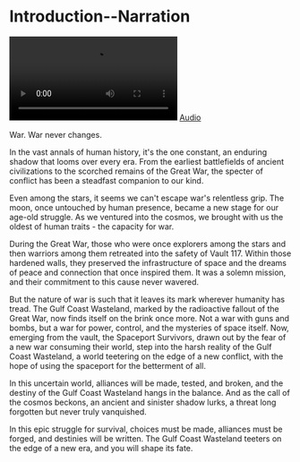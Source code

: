 # Introduction--Narration

![](../Assets/audio/intro-narration.webm)
[Audio](../Assets/audio/intro-narration.mp3)

War. War never changes.

In the vast annals of human history, it's the one constant, an enduring shadow that looms over every era. From the earliest battlefields of ancient civilizations to the scorched remains of the Great War, the specter of conflict has been a steadfast companion to our kind.

Even among the stars, it seems we can't escape war's relentless grip. The moon, once untouched by human presence, became a new stage for our age-old struggle. As we ventured into the cosmos, we brought with us the oldest of human traits - the capacity for war.

During the Great War, those who were once explorers among the stars and then warriors among them retreated into the safety of Vault 117. Within those hardened walls, they preserved the infrastructure of space and the dreams of peace and connection that once inspired them. It was a solemn mission, and their commitment to this cause never wavered. 

But the nature of war is such that it leaves its mark wherever humanity has tread. The Gulf Coast Wasteland, marked by the radioactive fallout of the Great War, now finds itself on the brink once more. Not a war with guns and bombs, but a war for power, control, and the mysteries of space itself. Now, emerging from the vault, the Spaceport Survivors, drawn out by the fear of a new war consuming their world, step into the harsh reality of the Gulf Coast Wasteland, a world teetering on the edge of a new conflict, with the hope of using the spaceport for the betterment of all.

In this uncertain world, alliances will be made, tested, and broken, and the destiny of the Gulf Coast Wasteland hangs in the balance. And as the call of the cosmos beckons, an ancient and sinister shadow lurks, a threat long forgotten but never truly vanquished.

In this epic struggle for survival, choices must be made, alliances must be forged, and destinies will be written. The Gulf Coast Wasteland teeters on the edge of a new era, and you will shape its fate.